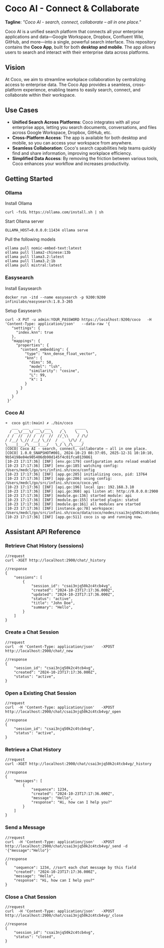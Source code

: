 # Coco AI - Connect & Collaborate

**Tagline**: _"Coco AI - search, connect, collaborate – all in one place."_

Coco AI is a unified search platform that connects all your enterprise applications and data—Google Workspace, Dropbox, Confluent Wiki, GitHub, and more—into a single, powerful search interface. This repository contains the **Coco App**, built for both **desktop and mobile**. The app allows users to search and interact with their enterprise data across platforms.


## Vision

At Coco, we aim to streamline workplace collaboration by centralizing access to enterprise data. The Coco App provides a seamless, cross-platform experience, enabling teams to easily search, connect, and collaborate within their workspace.

## Use Cases

- **Unified Search Across Platforms**: Coco integrates with all your enterprise apps, letting you search documents, conversations, and files across Google Workspace, Dropbox, GitHub, etc.
- **Cross-Platform Access**: The app is available for both desktop and mobile, so you can access your workspace from anywhere.
- **Seamless Collaboration**: Coco's search capabilities help teams quickly find and share information, improving workplace efficiency.
- **Simplified Data Access**: By removing the friction between various tools, Coco enhances your workflow and increases productivity.


## Getting Started

### Ollama

Install Ollama
```
curl -fsSL https://ollama.com/install.sh | sh
```

Start Ollama server
```
OLLAMA_HOST=0.0.0.0:11434 ollama serve
```

Pull the following models
```
ollama pull nomic-embed-text:latest
ollama pull llama2-chinese:13b
ollama pull llama3.2:latest
ollama pull llama3.2:1b
ollama pull mistral:latest
```

### Easysearch

Install Easysearch
```
docker run -itd --name easysearch -p 9200:9200 infinilabs/easysearch:1.8.3-265
```

Setup Easysearch
```
curl -X PUT -u admin:YOUR_PASSWORD https://localhost:9200/coco   -H 'Content-Type: application/json'   --data-raw '{
   "settings": {
     "index.knn": true
   },
   "mappings": {
     "properties": {
       "content_embedding": {
         "type": "knn_dense_float_vector",
         "knn": {
           "dims": 50,
           "model": "lsh",
           "similarity": "cosine",
           "L": 99,
           "k": 1
         }
       }
     }
   }
 }'
```

### Coco AI

```
➜  coco git:(main) ✗ ./bin/coco
   ___  ___  ___  ___     _     _____
  / __\/___\/ __\/___\   /_\    \_   \
 / /  //  // /  //  //  //_\\    / /\/
/ /__/ \_// /__/ \_//  /  _  \/\/ /_
\____|___/\____|___/   \_/ \_/\____/
[COCO] Coco AI - search, connect, collaborate – all in one place.
[COCO] 1.0.0_SNAPSHOT#001, 2024-10-23 08:37:05, 2025-12-31 10:10:10, 9b54198e04e905406db90d145f4c01fca0139861
[10-23 17:17:36] [INF] [env.go:179] configuration auto reload enabled
[10-23 17:17:36] [INF] [env.go:185] watching config: /Users/medcl/go/src/infini.sh/coco/config
[10-23 17:17:36] [INF] [app.go:285] initializing coco, pid: 13764
[10-23 17:17:36] [INF] [app.go:286] using config: /Users/medcl/go/src/infini.sh/coco/coco.yml
[10-23 17:17:36] [INF] [api.go:196] local ips: 192.168.3.10
[10-23 17:17:36] [INF] [api.go:360] api listen at: http://0.0.0.0:2900
[10-23 17:17:36] [INF] [module.go:136] started module: api
[10-23 17:17:36] [INF] [module.go:155] started plugin: statsd
[10-23 17:17:36] [INF] [module.go:161] all modules are started
[10-23 17:17:36] [INF] [instance.go:78] workspace: /Users/medcl/go/src/infini.sh/coco/data/coco/nodes/csai3njq50k2c4tcb4vg
[10-23 17:17:36] [INF] [app.go:511] coco is up and running now.
```


## Assistant API Reference

### Retrieve Chat History (sessions)

```shell
//request
curl -XGET http://localhost:2900/chat/_history

//response
{
    "sessions": [
        {
            "session_id": "csai3njq50k2c4tcb4vg",
            "created": "2024-10-23T17:17:36.000Z",
            "updated": "2024-10-23T17:17:36.000Z",
            "status": "active",
            "title": "John Doe",
            "summary": "Hello",
        }
    ]
}
```

### Create a Chat Session

```shell
//request
curl  -H 'Content-Type: application/json'   -XPOST http://localhost:2900/chat/_new

//response
{
    "session_id": "csai3njq50k2c4tcb4vg",
    "created": "2024-10-23T17:17:36.000Z",
    "status": "active",
}
```

### Open a Existing Chat Session

```shell
//request
curl  -H 'Content-Type: application/json'   -XPOST http://localhost:2900/chat/csai3njq50k2c4tcb4vg/_open

//response
{
    "session_id": "csai3njq50k2c4tcb4vg",
    "status": "active",
}
```


### Retrieve a Chat History

```shell
//request
curl -XGET http://localhost:2900/chat/csai3njq50k2c4tcb4vg/_history

//response
{
    "messages": [
        {
            "sequence": 1234,
            "created": "2024-10-23T17:17:36.000Z",
            "message": "Hello",
            "response": "Hi, how can I help you?"
        }
    ]
}
```

### Send a Message

```shell
//request
curl  -H 'Content-Type: application/json'   -XPOST http://localhost:2900/chat/csai3njq50k2c4tcb4vg/_send -d '{"message":"Hello"}'

//response
{
    "sequence": 1234, //sort each chat message by this field
    "created": "2024-10-23T17:17:36.000Z",
    "message": "Hello",
    "response": "Hi, how can I help you?"
}
```

### Close a Chat Session

```shell
//request
curl  -H 'Content-Type: application/json'   -XPOST http://localhost:2900/chat/csai3njq50k2c4tcb4vg/_close

//response
{
    "session_id": "csai3njq50k2c4tcb4vg",
    "status": "closed",
}
```
